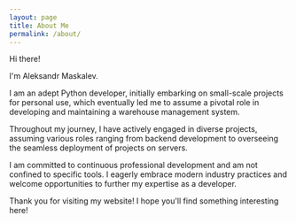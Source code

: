 ```yaml
---
layout: page
title: About Me
permalink: /about/
---
```


Hi there!

I'm Aleksandr Maskalev.

I am an adept Python developer, initially embarking on small-scale projects for personal use, which eventually led me to assume a pivotal role in developing and maintaining a warehouse management system.

Throughout my journey, I have actively engaged in diverse projects, assuming various roles ranging from backend development to overseeing the seamless deployment of projects on servers.

I am committed to continuous professional development and am not confined to specific tools. I eagerly embrace modern industry practices and welcome opportunities to further my expertise as a developer.

Thank you for visiting my website! I hope you'll find something interesting here!